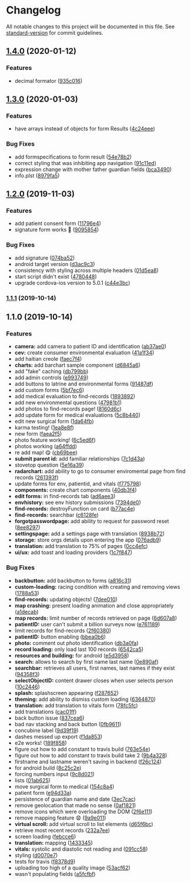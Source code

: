 # Changelog

All notable changes to this project will be documented in this file. See [standard-version](https://github.com/conventional-changelog/standard-version) for commit guidelines.

## [1.4.0](https://github.com/hopetambala/puente-ionic-datacollection/compare/v1.3.0...v1.4.0) (2020-01-12)


### Features

* decimal formator ([935c016](https://github.com/hopetambala/puente-ionic-datacollection/commit/935c016dd44ae13f3d43fdd0a501df2c00ed3e21))

## [1.3.0](https://github.com/hopetambala/puente-ionic-datacollection/compare/v1.2.0...v1.3.0) (2020-01-03)


### Features

* have arrays instead of objects for form Results ([4c24eee](https://github.com/hopetambala/puente-ionic-datacollection/commit/4c24eee5ce20c5cc9fde5265d82e20fe64ea9831))


### Bug Fixes

* add formspecifications to form result ([54e78b2](https://github.com/hopetambala/puente-ionic-datacollection/commit/54e78b211e1f5b4fc83baa1f97f10d31f3f4d6de))
* correct styling that was inhibiting app navigation ([91c11ed](https://github.com/hopetambala/puente-ionic-datacollection/commit/91c11ed894491789626871849860745d5c6b4e26))
* expression change with mother father guardian fields ([bca3490](https://github.com/hopetambala/puente-ionic-datacollection/commit/bca349075453a24eb03e11ac2425bcbc04b19e7a))
* info.plst ([8979fa5](https://github.com/hopetambala/puente-ionic-datacollection/commit/8979fa553004fcceaa6f5ca2b3b5a97151ac5038))

## [1.2.0](https://github.com/hopetambala/puente-ionic-datacollection/compare/v1.1.1...v1.2.0) (2019-11-03)


### Features

* add patient consent form ([11796e4](https://github.com/hopetambala/puente-ionic-datacollection/commit/11796e416f1caec48aefed0739d7ac353d602dd2))
* signature form works :confetti_ball: ([9095854](https://github.com/hopetambala/puente-ionic-datacollection/commit/9095854cba6763f1d885001084801cee8cd02e9e))


### Bug Fixes

* add signature ([074ba52](https://github.com/hopetambala/puente-ionic-datacollection/commit/074ba5208f7dfab7dfa6eaaca10a596951f7d847))
* android target version ([d3ac9c3](https://github.com/hopetambala/puente-ionic-datacollection/commit/d3ac9c32ec761d26609e7f7b81035d0a3d2ac8d3))
* consistency with styling across multiple headers ([01d5ea8](https://github.com/hopetambala/puente-ionic-datacollection/commit/01d5ea8224dea602862695de00869ff48a741d2f))
* start script didn't exist ([4780448](https://github.com/hopetambala/puente-ionic-datacollection/commit/47804481da815993a3e128e58fa18a68c678c267))
* upgrade cordova-ios version to 5.0.1 ([c44e3bc](https://github.com/hopetambala/puente-ionic-datacollection/commit/c44e3bc17ef480334675e22cf0f24f7690ce96e8))

### [1.1.1](https://github.com/hopetambala/puente-ionic-datacollection/compare/v1.1.0...v1.1.1) (2019-10-14)

## 1.1.0 (2019-10-14)


### Features

* **camera:** add camera to patient ID and identification ([ab37ae0](https://github.com/hopetambala/puente-ionic-datacollection/commit/ab37ae078bb0e2f223ed70fb8f97e920ee5e4664))
* **cev:** create consumer environmental evaluation ([41a1f34](https://github.com/hopetambala/puente-ionic-datacollection/commit/41a1f34f173feeced4d862289789def200354020))
* add haitian creole ([faec7f4](https://github.com/hopetambala/puente-ionic-datacollection/commit/faec7f402c729064519812e7b04ae47cdfa06500))
* **charts:** add barchart sample component ([d6845a6](https://github.com/hopetambala/puente-ionic-datacollection/commit/d6845a6c846cdeb66400ddca91c9873c1babed14))
* add "fake" caching ([db799bb](https://github.com/hopetambala/puente-ionic-datacollection/commit/db799bbad5ca2e688fef59bd480469e3026002c1))
* add admin controls ([e993749](https://github.com/hopetambala/puente-ionic-datacollection/commit/e99374964e83c571e9e10d38529a71c1a7e65ab8))
* add buttons to latrine and environmental forms ([91487df](https://github.com/hopetambala/puente-ionic-datacollection/commit/91487dfa4f287370012bc7db6f0686be4bf3da99))
* add custom forms ([5bf7ec6](https://github.com/hopetambala/puente-ionic-datacollection/commit/5bf7ec60a0ed68850753a506fb0aeadbfe1cde72))
* add medical evaluation to find-records ([1893892](https://github.com/hopetambala/puente-ionic-datacollection/commit/1893892ad426d4012cf42b636fd0def9cc921944))
* add new environmental questions ([47981b1](https://github.com/hopetambala/puente-ionic-datacollection/commit/47981b1fd9db069d27453c0da08eef0c21684ecc))
* add photos to find-records page! ([8160d6c](https://github.com/hopetambala/puente-ionic-datacollection/commit/8160d6c6c0497150de2b9f123abf3615a5f0863a))
* add update form for medical evaluations ([5c8b440](https://github.com/hopetambala/puente-ionic-datacollection/commit/5c8b44014c62cdecbda12f4bcc46c54949b2db58))
* edit new surgical form ([1da64fb](https://github.com/hopetambala/puente-ionic-datacollection/commit/1da64fbe3b37b51958e5502a178b707aefd1065d))
* karma testing! ([1ea8e8f](https://github.com/hopetambala/puente-ionic-datacollection/commit/1ea8e8f48e84b5f1a4582351b55da56a098c0351))
* new form ([faea2f5](https://github.com/hopetambala/puente-ionic-datacollection/commit/faea2f5cd170a762c9728e5cd4184e16c95b5e3a))
* photo feature working! ([6c5ed6f](https://github.com/hopetambala/puente-ionic-datacollection/commit/6c5ed6fd1bf228aab32e722be40d10121076624c))
* photos working ([a64ffdd](https://github.com/hopetambala/puente-ionic-datacollection/commit/a64ffdd3704f3abd3e7d3781c7951baf40df5609))
* re add map! :yum: ([cb69bee](https://github.com/hopetambala/puente-ionic-datacollection/commit/cb69beede7b333a759801538e41ba33bac0f38bd))
* **submit parent id:** add familiar relationships ([7c1d43a](https://github.com/hopetambala/puente-ionic-datacollection/commit/7c1d43aa086d99fbd8f6a4dace6f76c8f2a2955a))
* stovetop question ([5e16a39](https://github.com/hopetambala/puente-ionic-datacollection/commit/5e16a395e1bd8f9d63730677dbe8c8d6ed10203d))
* **radarchart:** add ability to go to consumer enviromental page from find records ([261393f](https://github.com/hopetambala/puente-ionic-datacollection/commit/261393f964a450d4bf8476dba960fd914b62b915))
* update forms for env, patientid, and vitals ([f775798](https://github.com/hopetambala/puente-ionic-datacollection/commit/f7757989b6ffd14a6bede0af94f3438b70125312))
* **components:** create chart components ([40db3f4](https://github.com/hopetambala/puente-ionic-datacollection/commit/40db3f4ae5e4880a5df28d2abd2439156b0e9a5a))
* **edit forms:** in find-records tab ([ad6aee3](https://github.com/hopetambala/puente-ionic-datacollection/commit/ad6aee309c63660d6ad7abc780ff73d3f6edeb96))
* **envhistory:** see env history submissions ([7394de0](https://github.com/hopetambala/puente-ionic-datacollection/commit/7394de08d5d346ec298149a8a32563d91be51a3f))
* **find-records:** destroyFunction on card ([b77ac4e](https://github.com/hopetambala/puente-ionic-datacollection/commit/b77ac4e29d1aca331b3257191f121dc791d77896))
* **find-records:** searchbar ([c6128fe](https://github.com/hopetambala/puente-ionic-datacollection/commit/c6128fe5fa969045fe0d2994c783931c625224af))
* **forgotpasswordpage:** add ability to request for password reset ([8ee8297](https://github.com/hopetambala/puente-ionic-datacollection/commit/8ee8297dc578ba1c056a50b955ab24dacf5eee36))
* **settingspage:** add a settings page with translation ([8938b72](https://github.com/hopetambala/puente-ionic-datacollection/commit/8938b72c210aa4f9c3f095cf031f9a71712443f5))
* **storage:** store orgs details upon entering the app ([076adb9](https://github.com/hopetambala/puente-ionic-datacollection/commit/076adb9934eb641a4dc416d645fdc3421143319a))
* **translation:** add translation to 75% of pages ([0cc4efc](https://github.com/hopetambala/puente-ionic-datacollection/commit/0cc4efcad900c1cd45f2ed5a69d2756c24eed616))
* **ui/ux:** add toast and loading providers ([1c7f847](https://github.com/hopetambala/puente-ionic-datacollection/commit/1c7f847d45242fadc5cd9335059b24aa2ebdfda6))


### Bug Fixes

* **backbutton:** add backbutton to forms ([a816c31](https://github.com/hopetambala/puente-ionic-datacollection/commit/a816c310de8e234b059384fffd76f9574f769ff6))
* **custom-loading:** racing condition with creating and removing views ([1788a53](https://github.com/hopetambala/puente-ionic-datacollection/commit/1788a53ba50835abab066ada0b983dbe101581c8))
* **find-records:** updating objects! ([7dee010](https://github.com/hopetambala/puente-ionic-datacollection/commit/7dee010a891f4a022418d45b1a948cc0735aad8a))
* **map crashing:** present loading animation and close appropriately ([a1decab](https://github.com/hopetambala/puente-ionic-datacollection/commit/a1decab4f846373b1729ab3afc205cbc2073fd08))
* **map records:** limit number of records retrieved on page ([6d607a8](https://github.com/hopetambala/puente-ionic-datacollection/commit/6d607a894c6e88cacb81f1a55060f1c39aa5ad6e))
* **patientID:** user can't submit a billion surveys now ([e761189](https://github.com/hopetambala/puente-ionic-datacollection/commit/e761189787dc68598a8825f827493d54c7e2d39f))
* limit records for find-records ([2f60380](https://github.com/hopetambala/puente-ionic-datacollection/commit/2f603805fd042e536033e876d1ed89ed21656832))
* **patientID:** button enabling ([bbea0b6](https://github.com/hopetambala/puente-ionic-datacollection/commit/bbea0b67732f6376299439fd73c6a49b3d7706a8))
* **photo:** comment out photo identification ([db3a0fa](https://github.com/hopetambala/puente-ionic-datacollection/commit/db3a0fa69c0987b3b504a87e0ebe71dc999a1054))
* **record loading:** only load last 100 records ([6542ca5](https://github.com/hopetambala/puente-ionic-datacollection/commit/6542ca5177e2dd6b5c2a4c103524783d1b828f2a))
* **resources and building:** for android ([e5d3958](https://github.com/hopetambala/puente-ionic-datacollection/commit/e5d395889fe9672c1f1a736823c20d7e9c476f84))
* **search:** allows to search by first name last name ([0e890af](https://github.com/hopetambala/puente-ionic-datacollection/commit/0e890afff4499e3bae942b5c54a420979d4ac463))
* **searchbar:** retrieves all users, first names, last names if they exist ([94358f3](https://github.com/hopetambala/puente-ionic-datacollection/commit/94358f3fbd05c34677b44ad26a4992057bbde153))
* **selectObjectID:** content drawer closes when user selects person ([10c2446](https://github.com/hopetambala/puente-ionic-datacollection/commit/10c2446790a97ea9e4df9ffad3c57b881a28910b))
* **splash:** splashscreen appearing ([f287652](https://github.com/hopetambala/puente-ionic-datacollection/commit/f28765231a7f27b9c3224dc0540e6107fdc6a49a))
* **theming:** add ability to dismiss custom loading ([6364870](https://github.com/hopetambala/puente-ionic-datacollection/commit/636487027790373da1517e4e9b87df6c77285264))
* **translation:** add translation to vitals form ([78fc5fc](https://github.com/hopetambala/puente-ionic-datacollection/commit/78fc5fc428744d78033032cabbf2f2e6f44f9527))
* add translations ([cac01ff](https://github.com/hopetambala/puente-ionic-datacollection/commit/cac01ffc4483dbe5bdb5a5d90f37b47f11692bb6))
* back button issue ([837cea6](https://github.com/hopetambala/puente-ionic-datacollection/commit/837cea653349e336ed17fac3a998fa2808eb2958))
* bad nav stacking and back button ([0fb9611](https://github.com/hopetambala/puente-ionic-datacollection/commit/0fb96110a05163a021b0dd4186aa73e2d8f814f6))
* concubine label ([9d39f19](https://github.com/hopetambala/puente-ionic-datacollection/commit/9d39f19b36741d3cd1b8394ccf7d95dae0815731))
* dashes messed up export ([f1da853](https://github.com/hopetambala/puente-ionic-datacollection/commit/f1da853a52a1bcebb731e8db490432d3a0efa169))
* e2e works! ([189f858](https://github.com/hopetambala/puente-ionic-datacollection/commit/189f858586520455fbd59727550781d30ca33778))
* figure out how to add constant to travis build ([763e54e](https://github.com/hopetambala/puente-ionic-datacollection/commit/763e54ea4855fd644cbfe475560de238bc4e8fc7))
* figure out how to add constant to travis build take 2 ([9b4a328](https://github.com/hopetambala/puente-ionic-datacollection/commit/9b4a3286e96baaacd6b0856c4b85612ceb366ded))
* firstname and lastname weren't saving in backend ([f26c124](https://github.com/hopetambala/puente-ionic-datacollection/commit/f26c124bc7a5b9b52aea4151c51186360a0bb9f6))
* for android build ([8c25c2e](https://github.com/hopetambala/puente-ionic-datacollection/commit/8c25c2edeccb0f0a9c997b613cac690583bd6473))
* forcing numbers input ([9c8d021](https://github.com/hopetambala/puente-ionic-datacollection/commit/9c8d0216d69f997376b9ad832585256caec7398c))
* lists ([01ab625](https://github.com/hopetambala/puente-ionic-datacollection/commit/01ab625dd8890eedade12b36aca76ef92da1173a))
* move surgical form to medical ([154c8a4](https://github.com/hopetambala/puente-ionic-datacollection/commit/154c8a4fc80b11ca228645ef789ecec4eb7b1878))
* patient form ([e94d33a](https://github.com/hopetambala/puente-ionic-datacollection/commit/e94d33a4866b377f816863683aa9f4526d5caff5))
* persistence of guardian name and date ([3ec7cac](https://github.com/hopetambala/puente-ionic-datacollection/commit/3ec7cac8d5b49e05c97ebc4d1dbd1ec69453ba73))
* remove geolocation that made no sense ([0af1821](https://github.com/hopetambala/puente-ionic-datacollection/commit/0af1821e80f97dc579d7ccf98fd5a8068e1dd649))
* remove icons which were overloading the DOM ([2f6e111](https://github.com/hopetambala/puente-ionic-datacollection/commit/2f6e111e91322cbc15cd2a04a48a2eedc442fa9f))
* remove mapping feature :anguished: ([9a9e011](https://github.com/hopetambala/puente-ionic-datacollection/commit/9a9e011e054140bd5772e9039d2544eafb4fc94f))
* **virtual scroll:** add virtual scroll to list elements ([d65f6bc](https://github.com/hopetambala/puente-ionic-datacollection/commit/d65f6bca79da555358c5eed9ba81caac6c09b8d4))
* retrieve most recent records ([232a7ee](https://github.com/hopetambala/puente-ionic-datacollection/commit/232a7ee7c19aa7afcac0077c07173cb92685b41a))
* screen loading ([febcce6](https://github.com/hopetambala/puente-ionic-datacollection/commit/febcce6bfc178d6393b7eccf2e72dcd56bc932dc))
* **translation:** mapping ([1433345](https://github.com/hopetambala/puente-ionic-datacollection/commit/14333455bf267846566b55881464674e69b0f772))
* **vitals:** systolic and diastolic not reading and ([091cc58](https://github.com/hopetambala/puente-ionic-datacollection/commit/091cc5825582086d8d33e76923903885081cf6b1))
* styling ([d0070e7](https://github.com/hopetambala/puente-ionic-datacollection/commit/d0070e78fad0756269a83343e3e12541de10555c))
* tests for travis ([f8378d9](https://github.com/hopetambala/puente-ionic-datacollection/commit/f8378d92d6ac42262d0344ffb1af141ff7c8d32a))
* uploading too high of a quality image ([53acf62](https://github.com/hopetambala/puente-ionic-datacollection/commit/53acf624a4afa3ba9a1f9e850ca048ce983f0a6a))
* wasn't populating fields ([a5fcfbf](https://github.com/hopetambala/puente-ionic-datacollection/commit/a5fcfbf2b3090d5cf806ac6ada51a0c43ae43ab2))
